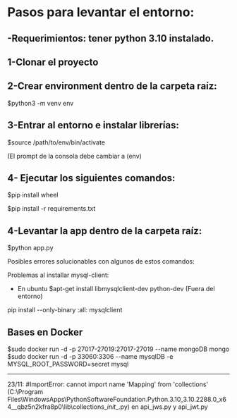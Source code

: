 

# Pasos para levantar el entorno:

-Requerimientos: tener python 3.10 instalado.
-
## 1-Clonar el proyecto
## 2-Crear environment dentro de la carpeta raíz:

$python3 -m venv env

## 3-Entrar al entorno e instalar librerías:
$source /path/to/env/bin/activate

(El prompt de la consola debe cambiar a (env)

## 4- Ejecutar los siguientes comandos:

$pip install wheel 

$pip install -r requirements.txt

## 4-Levantar la app dentro de la carpeta raíz:
$python app.py

Posibles errores solucionables con algunos de estos comandos:


Problemas al installar mysql-client:
* En ubuntu
$apt-get install libmysqlclient-dev python-dev (Fuera del entorno)

pip install --only-binary :all: mysqlclient

## Bases en Docker

$sudo docker run -d -p 27017-27019:27017-27019 --name mongoDB mongo
$sudo docker run -d -p 33060:3306 --name mysqlDB -e MYSQL_ROOT_PASSWORD=secret mysql

-------------------

23/11: 
#ImportError: cannot import name 'Mapping' from 'collections' (C:\Program Files\WindowsApps\PythonSoftwareFoundation.Python.3.10_3.10.2288.0_x64__qbz5n2kfra8p0\lib\collections\__init__.py)
en api_jws.py y api_jwt.py

